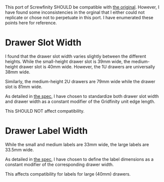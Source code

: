 This port of Screwfinity SHOULD be compatible with
[the original](https://thangs.com/designer/ZombieHedgehog/3d-model/Screwfinity%20Unit%202U%20Medium%20-%20The%20Gridfinity%20Storage%20Unit-1027305).
However, I have found some inconsistencies in the orginal that
I either could not replicate
or chose not to perpetuate
in this port.
I have enumerated these points here for reference.

# Drawer Slot Width

I found that the drawer slot width varies slightly between the different heights.
While the small-height drawer slot is 39mm wide,
the medium-height drawer slot is 40mm wide.
However, the 1U drawers are universally 38mm wide.

Similarly, the medium-height 2U drawers are 79mm wide
while the drawer slot is 81mm wide.

As detailed in [the spec](./spec.md),
I have chosen to standardize
both drawer slot width
and drawer width
as a constant modifier of the Gridfinity unit edge length.

This SHOULD NOT affect compatibility.

# Drawer Label Width

While the small and medium labels are 33mm wide,
the large labels are 33.5mm wide.

As detailed in [the spec](./spec.md),
I have chosen to define the label dimensions
as a constant modifier of the corresponding drawer width.

This affects compatibility for labels for large (40mm) drawers.
